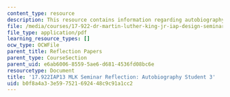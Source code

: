 ```yaml
---
content_type: resource
description: This resource contains information regarding autobiography student 3.
file: /media/courses/17-922-dr-martin-luther-king-jr-iap-design-seminar-january-iap-2013/b0f8a4a33e597521692448c9c91a1cc2_MIT17_922IAP13_RefPapr3C.pdf
file_type: application/pdf
learning_resource_types: []
ocw_type: OCWFile
parent_title: Reflection Papers
parent_type: CourseSection
parent_uid: e6ab6006-8559-5ae6-d681-4536fd08bc6e
resourcetype: Document
title: '17.922IAP13 MLK Seminar Reflection: Autobiography Student 3'
uid: b0f8a4a3-3e59-7521-6924-48c9c91a1cc2
---
```

